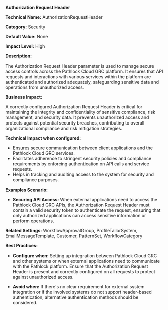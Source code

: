 **Authorization Request Header**

**Technical Name:** AuthorizationRequestHeader

**Category:** Security

**Default Value:** None

**Impact Level:** High

**Description:**

The Authorization Request Header parameter is used to manage secure access controls across the Pathlock Cloud GRC platform. It ensures that API requests and interactions with various services within the platform are authenticated and authorized adequately, safeguarding sensitive data and operations from unauthorized access.

**Business Impact:**

A correctly configured Authorization Request Header is critical for maintaining the integrity and confidentiality of sensitive compliance, risk management, and security data. It prevents unauthorized access and protects against potential security breaches, contributing to overall organizational compliance and risk mitigation strategies.

**Technical Impact when configured:**

- Ensures secure communication between client applications and the Pathlock Cloud GRC services.
- Facilitates adherence to stringent security policies and compliance requirements by enforcing authentication on API calls and service requests.
- Helps in tracking and auditing access to the system for security and compliance purposes.

**Examples Scenario:**

- **Securing API Access:** When external applications need to access the Pathlock Cloud GRC APIs, the Authorization Request Header must contain a valid security token to authenticate the request, ensuring that only authorized applications can access sensitive information or perform operations.

**Related Settings:** WorkflowApprovalGroup, ProfileTailorSystem, EmailMessageTemplate, Customer, PatternSet, WorkflowCategory

**Best Practices:** 

- **Configure when:** Setting up integration between Pathlock Cloud GRC and other systems or when external applications need to communicate with the Pathlock platform. Ensure that the Authorization Request Header is present and correctly configured on all requests to protect against unauthorized access.
  
- **Avoid when:** If there's no clear requirement for external system integration or if the involved systems do not support header-based authentication, alternative authentication methods should be considered.